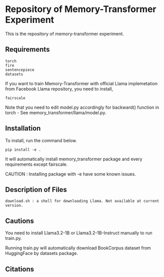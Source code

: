 # Repository of Memory-Transformer Experiment
This is the repository of memory-transformer experiment.

## Requirements

    torch
    fire
    sentencepiece
    datasets

If you want to train Memory-Transformer with official Llama implemetation from Facebook Llama repository, you need to install,

    fairscale
Note that you need to edit model.py accordingly for backward() function in torch - See memory_transformer/llama/model.py.

## Installation
To install, run the command below.

    pip install -e .
It will automatically install memory_transformer package and every requirements except fairscale.

CAUTION : Installing package with -e have some known issues.

## Description of Files

    download.sh : a shell for downloading Llama. Not available at current version.
## Cautions
You need to install Llama3.2-1B or Llama3.2-1B-Instruct manually to run train.py.

Running train.py will automatically download BookCorpus dataset from HuggingFace by datasets package.

## Citations
